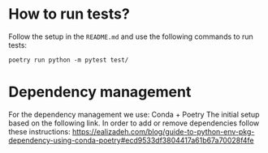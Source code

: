 # How to run tests?
Follow the setup in the `README.md` and
use the following commands to run tests:
```
poetry run python -m pytest test/
```

# Dependency management
For the dependency management we use: Conda + Poetry
The initial setup based on the following link.
In order to add or remove dependencies follow these instructions:
https://ealizadeh.com/blog/guide-to-python-env-pkg-dependency-using-conda-poetry#ecd9533df3804417a61b67a70028f4fe
